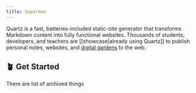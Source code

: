 ```yaml
---
title: Superman
---
```

Quartz is a fast, batteries-included static-site generator that transforms Markdown content into fully functional websites. Thousands of students, developers, and teachers are [[showcase|already using Quartz]] to publish personal notes, websites, and [digital gardens](https://jzhao.xyz/posts/networked-thought) to the web.

## 🪴 Get Started

There are list of archived things
